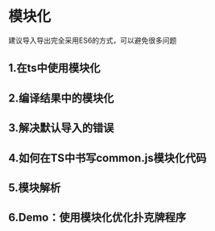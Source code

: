 # 模块化
建议导入导出完全采用ES6的方式，可以避免很多问题

## 1.在ts中使用模块化

## 2.编译结果中的模块化

## 3.解决默认导入的错误

## 4.如何在TS中书写common.js模块化代码

## 5.模块解析

## 6.Demo：使用模块化优化扑克牌程序